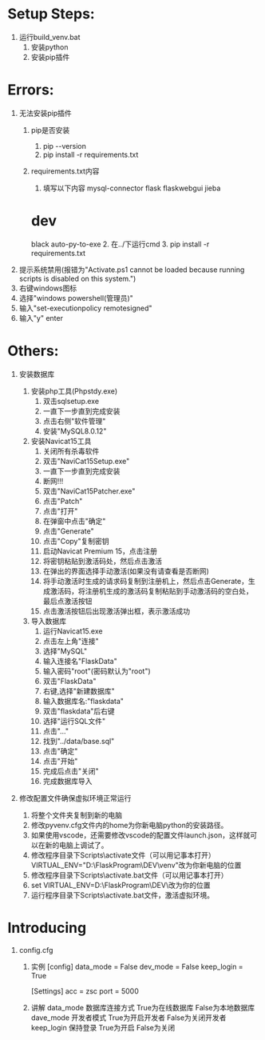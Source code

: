# Setup Steps:
1. 运行build_venv.bat
     1. 安装python
     2. 安装pip插件
   
# Errors:
 1. 无法安装pip插件
    1. pip是否安装
        1. pip --version
        2. pip install -r requirements.txt
    2. requirements.txt内容
       1. 填写以下内容
         mysql-connector
         flask
         flaskwebgui
         jieba

         # dev
         black
         auto-py-to-exe
       2. 在../下运行cmd
       3. pip install -r requirements.txt
 2. 提示系统禁用(报错为"Activate.ps1 cannot be loaded because running scripts is disabled on this system.")
   1. 右键windows图标
   2. 选择"windows powershell(管理员)"
   3. 输入"set-executionpolicy remotesigned"
   4. 输入"y" enter
      
# Others:
1. 安装数据库
   1. 安装php工具(Phpstdy.exe)
      1. 双击sqlsetup.exe
      2. 一直下一步直到完成安装
      3. 点击右侧"软件管理"
      4. 安装"MySQL8.0.12"
   2. 安装Navicat15工具
      1. 关闭所有杀毒软件
      2. 双击"NaviCat15Setup.exe"
      3. 一直下一步直到完成安装
      4. 断网!!!
      5. 双击"NaviCat15Patcher.exe"
      6. 点击"Patch"
      7. 点击"打开"
      8. 在弹窗中点击"确定"
      9. 点击"Generate"
      10. 点击"Copy"复制密钥
      11. 启动Navicat Premium 15，点击注册
      12. 将密钥粘贴到激活码处，然后点击激活
      13. 在弹出的界面选择手动激活(如果没有请查看是否断网)
      14. 将手动激活时生成的请求码复制到注册机上，然后点击Generate，生成激活码，将注册机生成的激活码复制粘贴到手动激活码的空白处，最后点激活按钮
      15. 点击激活按钮后出现激活弹出框，表示激活成功
   3. 导入数据库
      1. 运行Navicat15.exe
      2. 点击左上角"连接"
      3. 选择"MySQL"
      4. 输入连接名"FlaskData"
      5. 输入密码"root"(密码默认为"root")
      6. 双击"FlaskData"
      7. 右键,选择"新建数据库"
      8. 输入数据库名:"flaskdata"
      9. 双击"flaskdata"后右键
      10. 选择"运行SQL文件"
      11. 点击"..."
      12. 找到"../data/base.sql"
      13. 点击"确定"
      14. 点击"开始"
      15. 完成后点击"关闭"
      16. 完成数据库导入
                            
2. 修改配置文件确保虚拟环境正常运行
   1. 将整个文件夹复制到新的电脑
   2. 修改pyvenv.cfg文件内的home为你新电脑python的安装路径。
   3. 如果使用vscode，还需要修改vscode的配置文件launch.json，这样就可以在新的电脑上调试了。
   4. 修改程序目录下Scripts\activate文件（可以用记事本打开）
   VIRTUAL_ENV="D:\FlaskProgram\DEV\venv"改为你新电脑的位置
   5. 修改程序目录下Scripts\activate.bat文件（可以用记事本打开）
   6. set VIRTUAL_ENV=D:\FlaskProgram\DEV\改为你的位置
   7. 运行程序目录下Scripts\activate.bat文件，激活虚拟环境。

# Introducing
1. config.cfg
   1. 实例
      [config]
      data_mode = False
      dev_mode = False
      keep_login = True

      [Settings]
      acc = zsc
      port = 5000
   2. 讲解
      data_mode  数据库连接方式 True为在线数据库 False为本地数据库
      dave_mode  开发者模式     True为开启开发者 False为关闭开发者
      keep_login 保持登录       True为开启      False为关闭



